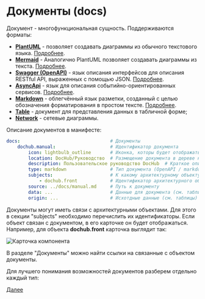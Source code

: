 # Документы (docs)

Документ - многофункциональная сущность. Поддерживаются форматы:
* **[PlantUML](/docs/dochub.plantuml)** - позволяет создавать диаграммы из обычного текстового языка. [Подробнее](https://plantuml.com/ru/).
* **[Mermaid](/docs/dochub.mermaid)** - Аналогично PlantUML позволяет создавать диаграммы из текста. [Подробнее](https://mermaid-js.github.io/mermaid/#/).
* **[Swagger (OpenAPI)](/docs/dochub.swagger)**  - язык описания интерфейсов для описания RESTful API, выраженных с помощью JSON. [Подробнее](https://swagger.io/).
* **[AsyncApi](/docs/dochub.asyncapi)**  - язык для описания событийно-ориентированных сервисов. [Подробнее](https://www.asyncapi.com/).
* **[Markdown](/docs/dochub.markdown)** - облегчённый язык разметки, созданный с целью обозначения форматирования в простом тексте. [Подробнее](https://ru.wikipedia.org/wiki/Markdown).
* **[Table](/docs/dochub.tables)** - документ для представления данных в табличной форме;
* **[Network](/docs/dochub.network)** - сетевые диаграммы.

Описание документов в манифесте:
```yaml
docs:                                 # Документы
    dochub.manual:                    # Идентификатор документа
        icon: lightbulb_outline       # Иконка, которы будет отображаться в дереве навигации
        location: DocHub/Руководство  # Размещение документа в дереве навигации (если требуется отражать)
        description: Пользовательское руководство DocHub  # Краткое описание сути документа (опиционально)
        type: markdown                # Тип документа (OpenAPI / markdown / PlantUML / Table)
        subjects:                     # К какому архитектурному объекту документ имеет отношение
            - dochub.front            # Идентификатор архитектурного объекта
        source: ../docs/manual.md     # Путь к документу 
        data: ...                     # Данные для документа (см. таблицы)  
        origin: ...                   # Исхотдные данные (см. таблицы)
```

Документы могут иметь связи с архитектурными объектами. Для этого в секции "subjects" необходимо перечислить их
идентификаторы. Если объект связан с документом, в его карточке он будет отображаться. Например, для объекта
**dochub.front** карточка выглядит так:

![Карточка компонента](@component/dochub.front)

В разделе "Документы" можно найти ссылки на связанные с объектом документы.

Для лучшего понимания возможностей документов разберем отдельно каждый тип:

[Далее](/docs/dochub.plantuml)




